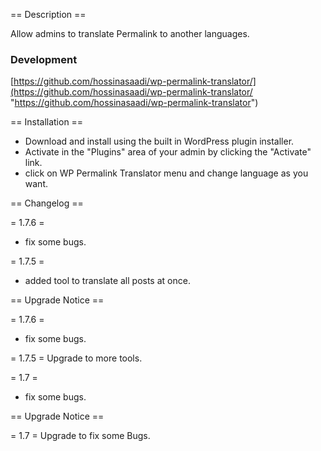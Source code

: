 
== Description ==

Allow admins to translate Permalink to another languages.

### Development
[https://github.com/hossinasaadi/wp-permalink-translator/](https://github.com/hossinasaadi/wp-permalink-translator/ "https://github.com/hossinasaadi/wp-permalink-translator")


== Installation ==

* Download and install using the built in WordPress plugin installer.
* Activate in the "Plugins" area of your admin by clicking the "Activate" link.
* click on WP Permalink Translator menu and change language as you want.


== Changelog ==

= 1.7.6 =
* fix some bugs.

= 1.7.5 =
* added tool to translate all posts at once.

 
== Upgrade Notice ==

= 1.7.6 =
* fix some bugs.

= 1.7.5 =
Upgrade to more tools.

= 1.7 =
* fix some bugs.

 
== Upgrade Notice ==

= 1.7 =
Upgrade to fix some Bugs.
